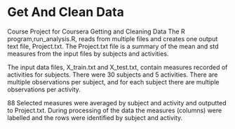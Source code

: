 # Get And Clean Data
Course Project for Coursera Getting and Cleaning Data
The R program,run_analysis.R, reads from multiple files and creates 
one output text file, Project.txt.  The Project.txt file is a summary
of the mean and std measures from the input files by subjects and activities.

The input data files, X_train.txt and X_test.txt, contain measures recorded
of activities for subjects. There were 30 subjects and 5 activities. There are 
multiple observations per subject, and for each subject there are multiple 
observations per activity.

88 Selected measures were averaged by subject and activity and outputted to Project.txt.
During processing of the data the measures (columns) were labelled and the rows were
identified by subject and activity.

